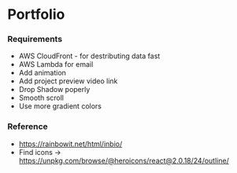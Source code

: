 # Portfolio

### Requirements
 - AWS CloudFront - for destributing data fast
 - AWS Lambda for email
 - Add animation
 - Add project preview video link
 - Drop Shadow poperly
 - Smooth scroll
 - Use more gradient colors

### Reference
 - https://rainbowit.net/html/inbio/
 - Find icons -> https://unpkg.com/browse/@heroicons/react@2.0.18/24/outline/

 
